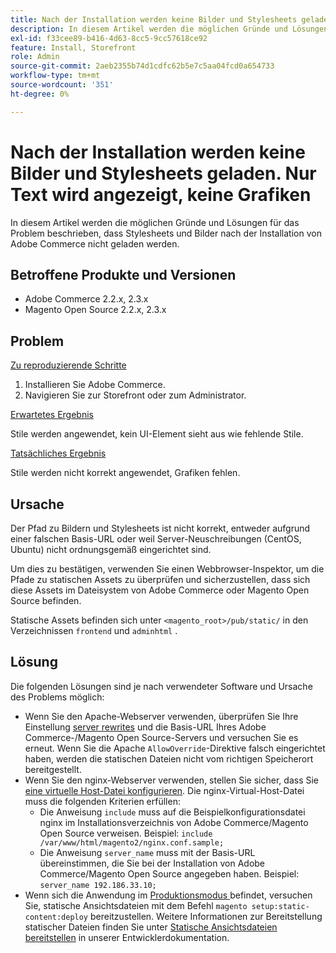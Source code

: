 ```yaml
---
title: Nach der Installation werden keine Bilder und Stylesheets geladen. Nur Text wird angezeigt, keine Grafiken
description: In diesem Artikel werden die möglichen Gründe und Lösungen für das Problem beschrieben, dass Stylesheets und Bilder nach der Installation von Adobe Commerce nicht geladen werden.
exl-id: f33cee89-b416-4d63-8cc5-9cc57618ce92
feature: Install, Storefront
role: Admin
source-git-commit: 2aeb2355b74d1cdfc62b5e7c5aa04fcd0a654733
workflow-type: tm+mt
source-wordcount: '351'
ht-degree: 0%

---
```


# Nach der Installation werden keine Bilder und Stylesheets geladen. Nur Text wird angezeigt, keine Grafiken

In diesem Artikel werden die möglichen Gründe und Lösungen für das Problem beschrieben, dass Stylesheets und Bilder nach der Installation von Adobe Commerce nicht geladen werden.

## Betroffene Produkte und Versionen

* Adobe Commerce 2.2.x, 2.3.x
* Magento Open Source 2.2.x, 2.3.x

## Problem

<u>Zu reproduzierende Schritte</u>

1. Installieren Sie Adobe Commerce.
1. Navigieren Sie zur Storefront oder zum Administrator.

<u>Erwartetes Ergebnis</u>

Stile werden angewendet, kein UI-Element sieht aus wie fehlende Stile.

<u>Tatsächliches Ergebnis</u>

Stile werden nicht korrekt angewendet, Grafiken fehlen.

## Ursache

Der Pfad zu Bildern und Stylesheets ist nicht korrekt, entweder aufgrund einer falschen Basis-URL oder weil Server-Neuschreibungen (CentOS, Ubuntu) nicht ordnungsgemäß eingerichtet sind.

Um dies zu bestätigen, verwenden Sie einen Webbrowser-Inspektor, um die Pfade zu statischen Assets zu überprüfen und sicherzustellen, dass sich diese Assets im Dateisystem von Adobe Commerce oder Magento Open Source befinden.

Statische Assets befinden sich unter `<magento_root>/pub/static/` in den Verzeichnissen `frontend` und `adminhtml` .

## Lösung

Die folgenden Lösungen sind je nach verwendeter Software und Ursache des Problems möglich:

* Wenn Sie den Apache-Webserver verwenden, überprüfen Sie Ihre Einstellung [server rewrites](https://experienceleague.adobe.com/en/docs/commerce-operations/installation-guide/prerequisites/web-server/apache#apache-rewrites-and-htaccess) und die Basis-URL Ihres Adobe Commerce-/Magento Open Source-Servers und versuchen Sie es erneut. Wenn Sie die Apache `AllowOverride`-Direktive falsch eingerichtet haben, werden die statischen Dateien nicht vom richtigen Speicherort bereitgestellt.
* Wenn Sie den nginx-Webserver verwenden, stellen Sie sicher, dass Sie [eine virtuelle Host-Datei konfigurieren](https://experienceleague.adobe.com/en/docs/commerce-operations/installation-guide/prerequisites/web-server/nginx). Die nginx-Virtual-Host-Datei muss die folgenden Kriterien erfüllen:
   * Die Anweisung `include` muss auf die Beispielkonfigurationsdatei nginx im Installationsverzeichnis von Adobe Commerce/Magento Open Source verweisen. Beispiel:    `include /var/www/html/magento2/nginx.conf.sample;`
   * Die Anweisung `server_name` muss mit der Basis-URL übereinstimmen, die Sie bei der Installation von Adobe Commerce/Magento Open Source angegeben haben. Beispiel: `server_name 192.186.33.10;`
* Wenn sich die Anwendung im [Produktionsmodus ](https://experienceleague.adobe.com/en/docs/commerce-operations/configuration-guide/setup/application-modes#production-mode) befindet, versuchen Sie, statische Ansichtsdateien mit dem Befehl `magento setup:static-content:deploy` bereitzustellen. Weitere Informationen zur Bereitstellung statischer Dateien finden Sie unter [Statische Ansichtsdateien bereitstellen](https://experienceleague.adobe.com/en/docs/commerce-operations/installation-guide/tutorials/maintenance-mode) in unserer Entwicklerdokumentation.

